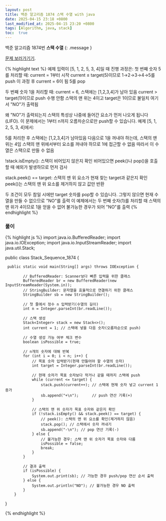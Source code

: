 ```yaml
---
layout: post
title: 백준 알고리즘 1874 스택 수열 with java
date: 2025-04-15 23:18 +0800
last_modified_at: 2025-04-15 23:20 +0800
tags: [Algorithm, java, stack]
toc:  true
---
```

  백준 알고리즘 1874번 **스택 수열** 
{: .message }

[문제 보러가기기](https://www.acmicpc.net/problem/1874).

{% highlight text %}
예제 입력이 [5, 1, 2, 5, 3, 4]일 때 진행 과정은:
첫 번째 숫자 5를 처리할 때:
current = 1부터 시작
current ≤ target(5)이므로 1→2→3→4→5를 push
이 과정 후 current = 6이 됨
5를 pop

두 번째 숫자 1을 처리할 때:
current = 6, 스택에는 [1,2,3,4]가 남아 있음
current > target(1)이므로 push 수행 안함
스택의 맨 위는 4이고 target은 1이므로 불일치
여기서 "NO"가 출력됨

왜 "NO"가 출력되는지
스택의 특성상 나중에 들어간 요소가 먼저 나오게 됩니다(LIFO). 이 문제에서는 1부터 n까지 오름차순으로만 push할 수 있습니다.
예제 [5, 1, 2, 5, 3, 4]에서:

5를 처리한 후 스택에는 [1,2,3,4]가 남아있음
다음으로 1을 꺼내야 하는데, 스택의 맨 위는 4임
스택의 맨 위에서부터 요소를 꺼내야 하므로 1에 접근할 수 없음
따라서 이 수열은 스택으로 만들 수 없음

!stack.isEmpty(): 스택이 비어있지 않은지 확인
비어있으면 peek()나 pop()을 호출할 때 예외가 발생하므로 먼저 검사

stack.peek() == target: 스택의 맨 위 요소가 현재 찾는 target과 같은지 확인
peek()는 스택의 맨 위 요소를 제거하지 않고 값만 반환

두 조건이 모두 참일 시에만 target 숫자를 pop할 수 있습니다. 그렇지 않으면 현재 수열을 만들 수 없으므로 "NO"를 출력
이 예제에서는 두 번째 숫자(1)를 처리할 때 스택의 맨 위가 4이므로 1을 얻을 수 없어 불가능한 경우가 되어 "NO"를 출력
{% endhighlight %}

### 풀이
{% highlight js %}
import java.io.BufferedReader;
import java.io.IOException;
import java.io.InputStreamReader;
import java.util.Stack;

public class Stack_Sequence_1874 {
	
	 public static void main(String[] args) throws IOException {
		 
	        // BufferedReader: Scanner보다 빠른 입력을 위한 클래스
	        BufferedReader br = new BufferedReader(new InputStreamReader(System.in));
	        // StringBuilder: 문자열을 효율적으로 연결하기 위한 클래스
	        StringBuilder sb = new StringBuilder();
	        
	        // 첫 줄에서 정수 n 입력받기(수열의 길이)
	        int n = Integer.parseInt(br.readLine());
	        
	        // 스택 생성
	        Stack<Integer> stack = new Stack<>();
	        int current = 1; // 스택에 넣을 다음 숫자(오름차순으로 push)
	        
	        // 수열 생성 가능 여부 체크 변수
	        boolean isPossible = true;
	        
	        // n개의 숫자에 대해 반복
	        for (int i = 0; i < n; i++) {
	            // 목표 숫자 입력받기(현재 만들어야 할 수열의 숫자)
	            int target = Integer.parseInt(br.readLine());
	            
	            // 현재 숫자가 목표 숫자보다 작거나 같을 때까지 스택에 push
	            while (current <= target) {
	                stack.push(current++); // 스택에 현재 숫자 넣고 current 1 증가
	                sb.append("+\n");      // push 연산 기록(+)
	            }
	            
	            // 스택의 맨 위 숫자가 목표 숫자와 같은지 확인
	            if (!stack.isEmpty() && stack.peek() == target) {
	                // peek(): 스택의 맨 위 요소를 확인(제거하지 않음)
	                stack.pop(); // 스택에서 숫자 꺼내기
	                sb.append("-\n"); // pop 연산 기록(-)
	            } else {
	                // 불가능한 경우: 스택 맨 위 숫자가 목표 숫자와 다름
	                isPossible = false;
	                break;
	            }
	        }
	        
	        // 결과 출력
	        if (isPossible) {
	            System.out.print(sb); // 가능한 경우 push/pop 연산 순서 출력
	        } else {
	            System.out.println("NO"); // 불가능한 경우 NO 출력
	        }
	    }
}

{% endhighlight %}

